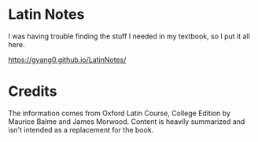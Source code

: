 # Latin Notes
I was having trouble finding the stuff I needed in my textbook, so I put it all here.

https://gyang0.github.io/LatinNotes/

# Credits
The information comes from Oxford Latin Course, College Edition by Maurice Balme and James Morwood.
Content is heavily summarized and isn't intended as a replacement for the book.
